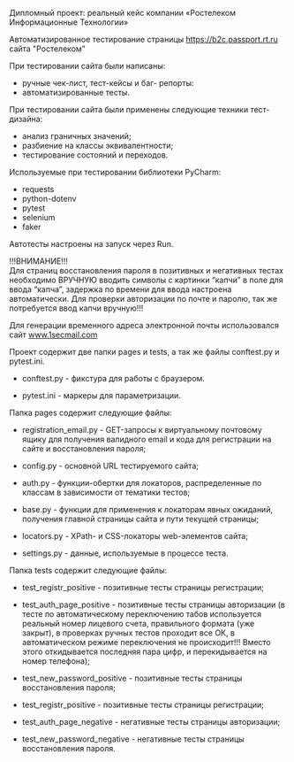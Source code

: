 Дипломный проект: реальный кейс компании «Ростелеком Информационные Технологии»

Автоматизированное тестирование страницы https://b2c.passport.rt.ru сайта "Ростелеком"

При тестировании сайта были написаны:

- ручные чек-лист, тест-кейсы и баг- репорты:
- автоматизированные тесты.

При тестировании сайта были применены следующие техники тест-дизайна:
- анализ граничных значений;
- разбиение на классы эквивалентности;
- тестирование состояний и переходов.

Используемые при тестировании библиотеки PyCharm:
- requests
- python-dotenv
- pytest
- selenium
- faker

Автотесты настроены на запуск через Run.

!!!ВНИМАНИЕ!!!   
Для страниц восстановления пароля в позитивных и негативных тестах необходимо ВРУЧНУЮ вводить символы с картинки “капчи” в поле для ввода “капча”, задержка по времени для ввода настроена автоматически. Для проверки авторизации по почте и паролю, так же потребуется ввод капчи вручную!!!


Для генерации временного адреса электронной почты использовался сайт www.1secmail.com 


Проект содержит две папки pages  и tests, а так же файлы conftest.py и pytest.ini.

- conftest.py - фикстура для работы с браузером.

- pytest.ini - маркеры для параметризации.

Папка pages содержит следующие файлы:

- registration_email.py - GET-запросы к виртуальному почтовому ящику для получения валидного email и кода для регистрации на сайте и восстановления пароля;

- config.py - основной URL тестируемого сайта;

- auth.py - функции-обертки для локаторов, распределенные по классам в зависимости от тематики тестов;

- base.py - функции для применения к локаторам явных ожиданий, получения главной страницы сайта и пути текущей страницы;

- locators.py - XPath- и CSS-локаторы web-элементов сайта;

- settings.py - данные, используемые в процессе теста.

Папка tests содержит следующие файлы:

- test_registr_positive - позитивные тесты страницы регистрации;

- test_auth_page_positive - позитивные тесты страницы авторизации (в тесте по автоматическому переключению табов используется реальный номер лицевого счета, правильного формата (уже закрыт), в проверках ручных тестов проходит все ОК, в автоматическом режиме переключения не происходит!!! Вместо этого откидывается последняя пара цифр, и перекидывается на номер телефона);

- test_new_password_positive - позитивные тесты страницы восстановления пароля;

- test_registr_positive - позитивные тесты страницы регистрации;

- test_auth_page_negative - негативные тесты страницы авторизации;

- test_new_password_negative - негативные тесты страницы восстановления пароля.

